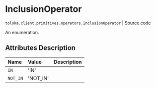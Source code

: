 # InclusionOperator
`toloka.client.primitives.operators.InclusionOperator` | [Source code](https://github.com/Toloka/toloka-kit/blob/v1.0.1/src/client/primitives/operators.py#L31)

An enumeration.

## Attributes Description

| Name | Value | Description |
| :------| :-----------| :----------| 
`IN`|'IN'|<p></p>
`NOT_IN`|'NOT_IN'|<p></p>
